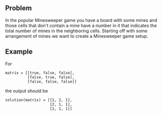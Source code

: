 ## Problem

In the popular Minesweeper game you have a board with some mines and those cells that don't contain a mine have a number in it that indicates the total number of mines in the neighboring cells. Starting off with some arrangement of mines we want to create a Minesweeper game setup.

## Example

For
```
matrix = [[true, false, false],
          [false, true, false],
          [false, false, false]]
```

the output should be
```
solution(matrix) = [[1, 2, 1],
                    [2, 1, 1],
                    [1, 1, 1]]
```